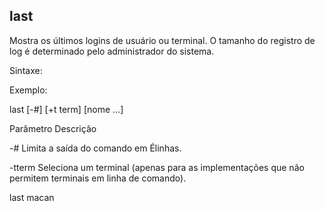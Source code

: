 ## last
Mostra os últimos logins de usuário ou terminal. O tamanho do registro
de log é determinado pelo administrador do sistema.

Sintaxe:

Exemplo:

last [-#] [+t term] [nome ...]

Parâmetro Descrição

 

-# Limita a saída do comando em Élinhas.

-tterm Seleciona um terminal (apenas para as
implementações que não permitem terminais
em linha de comando).

last macan


